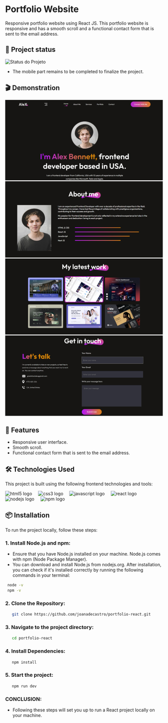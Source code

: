 # Portfolio Website

Responsive portfolio website using React JS. This portfolio website is responsive and has a smooth scroll and a functional contact form that is sent to the email address.


## 🚧 Project status

![Status do Projeto](https://img.shields.io/badge/status-em%20desenvolvimento-yellow)
  - The mobile part remains to be completed to finalize the project.

## 🎬 Demonstration

<p float="center">
  <img src="https://github.com/joanadecastro/portfolio-react/blob/main/src/assets/cap1.png"  />
  <img src="https://github.com/joanadecastro/portfolio-react/blob/main/src/assets/cap2.png"  />
  <img src="https://github.com/joanadecastro/portfolio-react/blob/main/src/assets/cap3.png"  />
  <img src="https://github.com/joanadecastro/portfolio-react/blob/main/src/assets/cap4.png"  />

</p>



## 🚀 Features

- Responsive user interface.
- Smooth scroll.
- Functional contact form that is sent to the email address.

## 🛠️ Technologies Used

This project is built using the following frontend technologies and tools:

<div align="left">
  <img src="https://cdn.jsdelivr.net/gh/devicons/devicon/icons/html5/html5-original.svg" height="60" alt="html5 logo"  />
  <img width="12" />
  <img src="https://cdn.jsdelivr.net/gh/devicons/devicon/icons/css3/css3-original.svg" height="60" alt="css3 logo"  />
  <img width="12" />
  <img src="https://cdn.jsdelivr.net/gh/devicons/devicon/icons/javascript/javascript-original.svg" height="60" alt="javascript logo"  />
  <img width="12" />
  <img src="https://cdn.jsdelivr.net/gh/devicons/devicon/icons/react/react-original.svg" height="60" alt="react logo"  />
  <img width="12" />
    <img src="https://cdn.jsdelivr.net/gh/devicons/devicon/icons/nodejs/nodejs-original.svg" height="60" alt="nodejs logo"  />
  <img width="12" />
    <img src="https://cdn.jsdelivr.net/gh/devicons/devicon/icons/npm/npm-original-wordmark.svg" height="60" alt="npm logo"  />
  <img width="12" />
</div>


## 📦 Installation

To run the project locally, follow these steps:

### 1. Install Node.js and npm:
  - Ensure that you have Node.js installed on your machine. Node.js comes with npm (Node Package Manager).
  - You can download and install Node.js from nodejs.org. After installation, you can check if it's installed correctly by running the following commands in your terminal:
   ```bash
    node -v
    npm -v
```
### 2. Clone the Repository:
```bash
   git clone https://github.com/joanadecastro/portfolio-react.git
```
### 3. Navigate to the project directory:
```bash
   cd portfolio-react
```

### 4. Install Dependencies:
```bash
   npm install
```
### 5. Start the project:
```bash
   npm run dev
```
### CONCLUSION:
 - Following these steps will set you up to run a React project locally on your machine.


   

